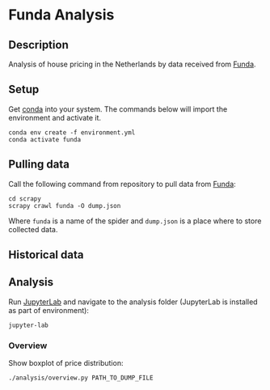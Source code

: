 # Funda Analysis

## Description

Analysis of house pricing in the Netherlands by data received from [Funda](htts://funda.nl).

## Setup

Get [conda](https://conda.io) into your system.
The commands below will import the environment and activate it.

```shell
conda env create -f environment.yml
conda activate funda
```

## Pulling data

Call the following command from repository to pull data from [Funda](https://funda.nl):

```shell
cd scrapy
scrapy crawl funda -O dump.json
```

Where `funda` is a name of the spider and `dump.json` is a place where to store collected data.

## Historical data

## Analysis

Run [JupyterLab](https://jupyter.org/) and navigate to the analysis folder (JupyterLab is installed as part of environment):

```shell
jupyter-lab
```

### Overview

Show boxplot of price distribution:

```shell
./analysis/overview.py PATH_TO_DUMP_FILE
```
